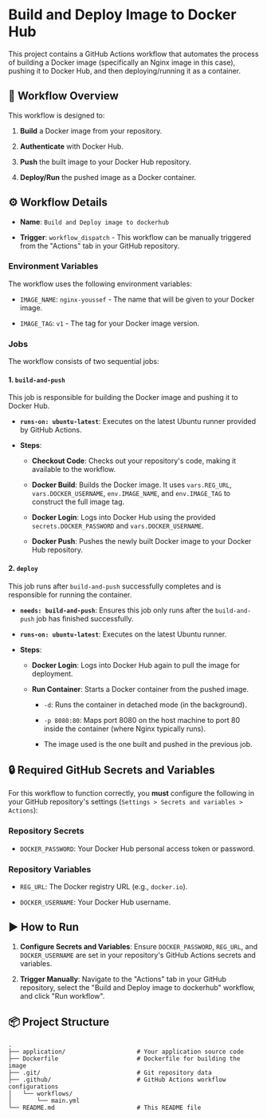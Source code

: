 # Build and Deploy Image to Docker Hub

This project contains a GitHub Actions workflow that automates the process of building a Docker image (specifically an Nginx image in this case), pushing it to Docker Hub, and then deploying/running it as a container.

## 🚀 Workflow Overview

This workflow is designed to:

1.  **Build** a Docker image from your repository.

2.  **Authenticate** with Docker Hub.

3.  **Push** the built image to your Docker Hub repository.

4.  **Deploy/Run** the pushed image as a Docker container.

## ⚙️ Workflow Details

* **Name**: `Build and Deploy image to dockerhub`

* **Trigger**: `workflow_dispatch` - This workflow can be manually triggered from the "Actions" tab in your GitHub repository.

### Environment Variables

The workflow uses the following environment variables:

* `IMAGE_NAME`: `nginx-youssef` - The name that will be given to your Docker image.

* `IMAGE_TAG`: `v1` - The tag for your Docker image version.

### Jobs

The workflow consists of two sequential jobs:

#### 1. `build-and-push`

This job is responsible for building the Docker image and pushing it to Docker Hub.

* **`runs-on: ubuntu-latest`**: Executes on the latest Ubuntu runner provided by GitHub Actions.

* **Steps**:

    * **Checkout Code**: Checks out your repository's code, making it available to the workflow.

    * **Docker Build**: Builds the Docker image. It uses `vars.REG_URL`, `vars.DOCKER_USERNAME`, `env.IMAGE_NAME`, and `env.IMAGE_TAG` to construct the full image tag.

    * **Docker Login**: Logs into Docker Hub using the provided `secrets.DOCKER_PASSWORD` and `vars.DOCKER_USERNAME`.

    * **Docker Push**: Pushes the newly built Docker image to your Docker Hub repository.

#### 2. `deploy`

This job runs after `build-and-push` successfully completes and is responsible for running the container.

* **`needs: build-and-push`**: Ensures this job only runs after the `build-and-push` job has finished successfully.

* **`runs-on: ubuntu-latest`**: Executes on the latest Ubuntu runner.

* **Steps**:

    * **Docker Login**: Logs into Docker Hub again to pull the image for deployment.

    * **Run Container**: Starts a Docker container from the pushed image.

        * `-d`: Runs the container in detached mode (in the background).

        * `-p 8080:80`: Maps port 8080 on the host machine to port 80 inside the container (where Nginx typically runs).

        * The image used is the one built and pushed in the previous job.

## 🔒 Required GitHub Secrets and Variables

For this workflow to function correctly, you **must** configure the following in your GitHub repository's settings (`Settings > Secrets and variables > Actions`):

### Repository Secrets

* `DOCKER_PASSWORD`: Your Docker Hub personal access token or password.

### Repository Variables

* `REG_URL`: The Docker registry URL (e.g., `docker.io`).

* `DOCKER_USERNAME`: Your Docker Hub username.

## ▶️ How to Run

1.  **Configure Secrets and Variables**: Ensure `DOCKER_PASSWORD`, `REG_URL`, and `DOCKER_USERNAME` are set in your repository's GitHub Actions secrets and variables.

2.  **Trigger Manually**: Navigate to the "Actions" tab in your GitHub repository, select the "Build and Deploy image to dockerhub" workflow, and click "Run workflow".

## 📦 Project Structure

```
.
├── application/                    # Your application source code
├── Dockerfile                      # Dockerfile for building the image
├── .git/                           # Git repository data
├── .github/                        # GitHub Actions workflow configurations
│   └── workflows/
│       └── main.yml
└── README.md                       # This README file
